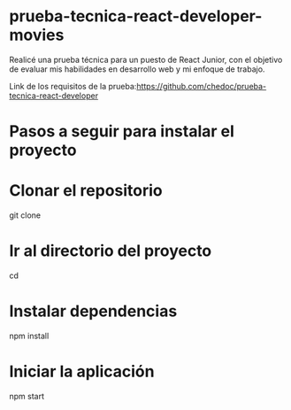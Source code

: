 # prueba-tecnica-react-developer-movies
Realicé una prueba técnica para un puesto de React Junior, con el objetivo de evaluar mis habilidades en desarrollo web y mi enfoque de trabajo.

Link de los requisitos de la prueba:https://github.com/chedoc/prueba-tecnica-react-developer

# Pasos a seguir para instalar el proyecto
# Clonar el repositorio
git clone <link del proyecto>

# Ir al directorio del proyecto
cd 

# Instalar dependencias
npm install

# Iniciar la aplicación
npm start
